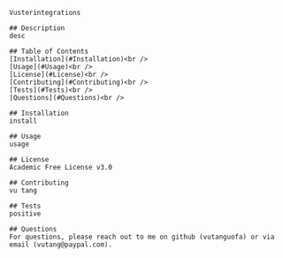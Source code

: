 
    Vusterintegrations

    ## Description
    desc

    ## Table of Contents
    [Installation](#Installation)<br />
    [Usage](#Usage)<br />
    [License](#License)<br />
    [Contributing](#Contributing)<br />
    [Tests](#Tests)<br />
    [Questions](#Questions)<br />

    ## Installation
    install

    ## Usage
    usage

    ## License
    Academic Free License v3.0

    ## Contributing
    vu tang

    ## Tests
    positive

    ## Questions
    For questions, please reach out to me on github (vutanguofa) or via email (vutang@paypal.com).

  